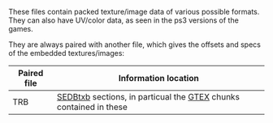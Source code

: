 These files contain packed texture/image data of various possible formats. They can also have UV/color data, as seen in the ps3 versions of the games.

They are always paired with another file, which gives the offsets and specs of the embedded textures/images:

| Paired file | Information location |
| --- | --- | 
| TRB | [SEDBtxb](../model-texture-formats/trb.md/#sedbtxb) sections, in particual the [GTEX](../model-texture-formats/trb.md/#gtex) chunks contained in these | 